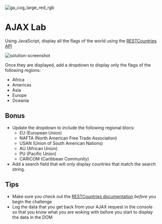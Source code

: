 ![ga_cog_large_red_rgb](https://cloud.githubusercontent.com/assets/40461/8183776/469f976e-1432-11e5-8199-6ac91363302b.png)

# AJAX Lab

Using JavaScript, display all the flags of the world using the [RESTCountries API](https://restcountries.com/)

![solution-screenshot](https://media.git.generalassemb.ly/user/15120/files/8e03ac00-14cc-11e9-8b4b-1b4b3c7841a6)

Once they are displayed, add a dropdown to display only the flags of the following regions:

- Africa
- Americas
- Asia
- Europe
- Oceania

## Bonus

- Update the dropdown to include the following regional blocs:
  - EU (European Union)
  - NAFTA (North American Free Trade Association)
  - USAN (Union of South American Nations)
  - AU (African Union)
  - PU (Pacific Union)
  - CARICOM (Caribbean Community)
- Add a search field that will only display countries that match the search string.

## Tips

- Make sure you check out the [RESTCountries documentation](https://restcountries.com/) _before_ you begin the challenge
- Log the data that you get back from your AJAX request in the console so that you know what you are woking with before you start to display the data in the DOM
